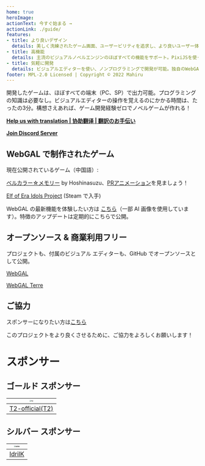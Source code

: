 ```yaml
---
home: true
heroImage: 
actionText: 今すぐ始まる →
actionLink: ./guide/
features:
- title: より良いデザイン
  details: 美しく洗練されたゲーム画面、ユーザービリティを追求し、より良いユーザー体験を提供。
- title: 高機能
  details: 主流のビジュアルノベルエンジンのほぼすべての機能をサポート。PixiJSを使って、さまざまなカスタマイズが可能。
- title: 気軽に開発
  details: ビジュアルエディターを使い、ノンプログラミングで開発が可能。独自のWebGAL スクリプトはシンプルかつ容易。
footer: MPL-2.0 Licensed | Copyright © 2022 Mahiru
---
```


開発したゲームは、ほぼすべての端末（PC、SP）で出力可能。プログラミングの知識は必要なし。ビジュアルエディターの操作を覚えるのにかかる時間は、たったの3分。構想さえあれば、ゲーム開発経験ゼロでノベルゲームが作れる！

**[Help us with translation | 协助翻译 | 翻訳のお手伝い](https://github.com/MakinoharaShoko/WebGAL/tree/dev/packages/webgal/src/translations)**

**[Join Discord Server](https://discord.gg/kPrQkJttJy)**

## WebGAL で制作されたゲーム

現在公開されているゲーム（中国語）:

[ベルカラー☆メモリー](http://hoshinasuzu.cn/suzu.html) by Hoshinasuzu、[PRアニメーション](https://www.bilibili.com/video/BV1HY4y1n7z7)を見ましょう！

[Elf of Era Idols Project](https://store.steampowered.com/app/2414730/Elf_of_Era_Idols_Project/) (Steam で入手)

WebGAL の最新機能を体験したい方は [こちら](https://webgal-jp-demo.onrender.com/)（一部 AI 画像を使用しています）。特徴のアップデートは定期的にこちらで公開。

## オープンソース & 商業利用フリー

プロジェクトも、付属のビジュアル エディターも、GitHub でオープンソースとして公開。

[WebGAL](https://github.com/MakinoharaShoko/WebGAL)

[WebGAL Terre](https://github.com/MakinoharaShoko/WebGAL_Terre)

## ご協力

スポンサーになりたい方は[こちら](/sponsor)

このプロジェクトをより良くさせるために、ご協力をよろしくお願いします！

# スポンサー

## ゴールド スポンサー

| <img src="https://avatars.githubusercontent.com/u/91712707?v=4" alt="T2" style="zoom:25%;" /> |
| ------------------------------------------------------------ |
| [T2-official(T2)](https://github.com/T2-official)            |

## シルバー スポンサー
| <img src="https://avatars.githubusercontent.com/u/103700780?v=4" alt="IdrilK" style="zoom:25%;" /> |
| ------------------------------------------------------------ |
| [IdrilK](https://github.com/IdrilK)                          |